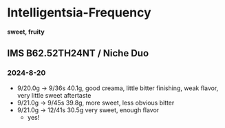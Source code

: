 # Intelligentsia-Frequency

**sweet, fruity**

## IMS B62.52TH24NT / Niche Duo

### 2024-8-20

- 9/20.0g -> 9/36s 40.1g, good creama, little bitter finishing, weak flavor, very little sweet aftertaste
- 9/21.0g -> 9/45s 39.8g, more sweet, less obvious bitter
- 9/21.0g -> 12/41s 30.5g very sweet, enough flavor
  - yes!
